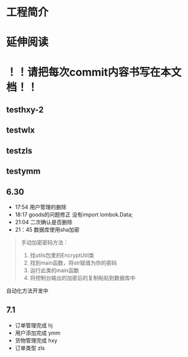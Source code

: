 # 工程简介

# 延伸阅读
# ！！请把每次commit内容书写在本文档！！
## testhxy-2
## testwlx
## testzls
## testymm
## 6.30
* 17:54 用户管理的删除 
* 18:17 goods的问题修正 没有import lombok.Data;
* 21:04 二次确认是否删除
* 21：45 数据库使用sha加密
> 手动加密密码方法：
> 1. 找utils包里的EncryptUtil类
> 2. 找到main函数，将str赋值为你的密码
> 3. 运行此类的main函数
> 4. 将控制台输出的加密后的复制粘贴到数据库中
  
自动化方法开发中

## 7.1
* 订单管理完成 hj
* 用户添加完成 ymm
* 货物管理完成 hxy
* 订单类型 zls
